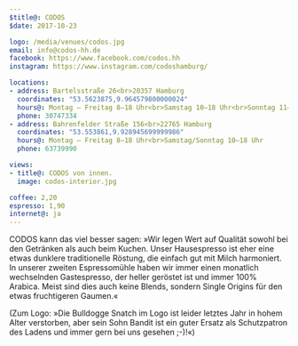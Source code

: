 ```yaml
---
$title@: CODOS
$date: 2017-10-23

logo: /media/venues/codos.jpg
email: info@codos-hh.de
facebook: https://www.facebook.com/codos.hh
instagram: https://www.instagram.com/codoshamburg/

locations:
- address: Bartelsstraße 26<br>20357 Hamburg
  coordinates: "53.5623875,9.964579800000024"
  hours@: Montag – Freitag 8–18 Uhr<br>Samstag 10–18 Uhr<br>Sonntag 11–17 Uhr
  phone: 30747334
- address: Bahrenfelder Straße 156<br>22765 Hamburg
  coordinates: "53.553861,9.928945699999986"
  hours@: Montag – Freitag 8–18 Uhr<br>Samstag/Sonntag 10–18 Uhr
  phone: 63739990

views:
- title@: CODOS von innen.
  image: codos-interior.jpg

coffee: 2,20
espresso: 1,90
internet@: ja
---
```


CODOS kann das viel besser sagen: »Wir legen Wert auf Qualität sowohl bei den Getränken als auch beim Kuchen. Unser Hausespresso ist eher eine etwas dunklere traditionelle Röstung, die einfach gut mit Milch harmoniert. In unserer zweiten Espressomühle haben wir immer einen monatlich wechselnden Gastespresso, der heller geröstet ist und immer 100% Arabica. Meist sind dies auch keine Blends, sondern Single Origins für den etwas fruchtigeren Gaumen.«

(Zum Logo: »Die Bulldogge Snatch im Logo ist leider letztes Jahr in hohem Alter verstorben, aber sein Sohn Bandit ist ein guter Ersatz als Schutzpatron des Ladens und immer gern bei uns gesehen ;-)!«)